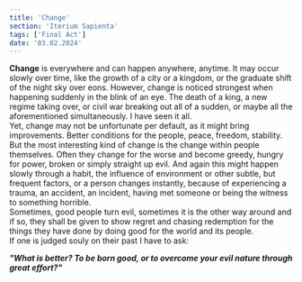 ```yaml
---
title: 'Change'
section: 'Iterium Sapienta'
tags: ['Final Act']
date: '03.02.2024'
---
```


**Change** is everywhere and can happen anywhere, anytime. It may occur slowly over time, like the
growth of a city or a kingdom, or the graduate shift of the night sky over eons. However, change is
noticed strongest when happening suddenly in the blink of an eye. The death of a king, a new regime
taking over, or civil war breaking out all of a sudden, or maybe all the aforementioned
simultaneously. I have seen it all.  
Yet, change may not be unfortunate per default, as it might bring improvements. Better conditions
for the people, peace, freedom, stability. But the most interesting kind of change is the change
within people themselves. Often they change for the worse and become greedy, hungry for power,
broken or simply straight up evil. And again this might happen slowly through a habit, the influence
of environment or other subtle, but frequent factors, or a person changes instantly, because of
experiencing a trauma, an accident, an incident, having met someone or being the witness to
something horrible.  
Sometimes, good people turn evil, sometimes it is the other way around and if so, they shall be
given to show regret and chasing redemption for the things they have done by doing good for the
world and its people.  
If one is judged souly on their past I have to ask:

_**"What is better? To be born good, or to overcome your evil nature through great effort?"**_
